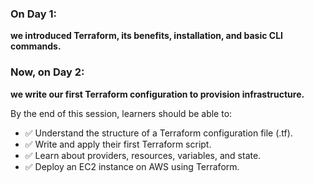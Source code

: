 ### On Day 1: 
**we introduced Terraform, its benefits, installation, and basic CLI commands.**

### Now, on Day 2:
**we write our first Terraform configuration to provision infrastructure.**

By the end of this session, learners should be able to:
- ✅ Understand the structure of a Terraform configuration file (.tf).
- ✅ Write and apply their first Terraform script.
- ✅ Learn about providers, resources, variables, and state.
- ✅ Deploy an EC2 instance on AWS using Terraform.
